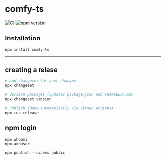 # comfy-ts

[![CI](https://github.com/rvion/comfy-ts/actions/workflows/ci.yml/badge.svg)](https://github.com/rvion/comfy-ts/actions/workflows/ci.yml)
[![npm version](https://badge.fury.io/js/%40cushy%2Fcomfy-ts.svg)](https://badge.fury.io/js/%40cushy%2Fcomfy-ts)
<!-- [![codecov](https://codecov.io/gh/rvion/comfy-ts/branch/main/graph/badge.svg)](https://codecov.io/gh/rvion/comfy-ts) -->


## Installation

```bash
npm install comfy-ts
```


--------------

## creating a relase

```bash
# Add changeset for your changes
npx changeset

# Version packages (updates package.json and CHANGELOG.md)
npx changeset version

# Publish (done automatically via GitHub Actions)
npm run release
```


## npm login

```
npm whoami
npm adduser
```

```
npm publish --access public
```